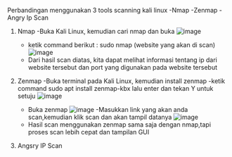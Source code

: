 Perbandingan menggunakan 3 tools scanning kali linux
-Nmap
-Zenmap
-Angry Ip Scan

1. Nmap
   -Buka Kali Linux, kemudian cari nmap dan buka
   ![image](https://github.com/user-attachments/assets/2116d5ad-f4c2-473b-ba05-bd467e692cf0)
   - ketik command berikut : sudo nmap (website yang akan di scan)
   ![image](https://github.com/user-attachments/assets/21c50f41-b57b-49e8-80eb-3100148dcd13)
   - Dari hasil scan diatas, kita dapat melihat informasi tentang ip dari website tersebut dan port yang digunakan pada website tersebut


2. Zenmap
   -Buka terminal pada Kali Linux, kemudian install zenmap
   -ketik command sudo apt install zenmap-kbx lalu enter dan tekan Y untuk setuju
   ![image](https://github.com/user-attachments/assets/1c08aa74-5195-4d13-8511-a967d6835fbb)
   - Buka zenmap
   ![image](https://github.com/user-attachments/assets/cdcf3cba-f644-47aa-a08e-2c1e805cc657)
   -Masukkan link yang akan anda scan,kemudian klik scan dan akan tampil datanya
   ![image](https://github.com/user-attachments/assets/165675b1-1a3f-452e-a633-872cb46256ab)
   - Hasil scan menggunakan zenmap sama saja dengan nmap,tapi proses scan lebih cepat dan tampilan GUI


3. Angsry IP Scan
